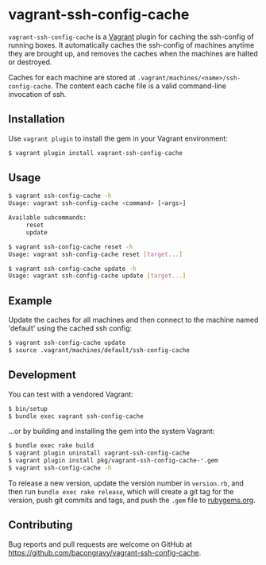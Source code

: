 # vagrant-ssh-config-cache

`vagrant-ssh-config-cache` is a [Vagrant](http://vagrantup.com) plugin for caching the ssh-config of running boxes. It automatically caches the ssh-config of machines anytime they are brought up, and removes the caches when the machines are halted or destroyed.

Caches for each machine are stored at `.vagrant/machines/<name>/ssh-config-cache`. The content each cache file is a valid command-line invocation of ssh.

## Installation

Use `vagrant plugin` to install the gem in your Vagrant environment:

```bash
$ vagrant plugin install vagrant-ssh-config-cache
```

## Usage

```bash
$ vagrant ssh-config-cache -h
Usage: vagrant ssh-config-cache <command> [<args>]

Available subcommands:
     reset
     update

$ vagrant ssh-config-cache reset -h
Usage: vagrant ssh-config-cache reset [target...]

$ vagrant ssh-config-cache update -h
Usage: vagrant ssh-config-cache update [target...]
```

## Example

Update the caches for all machines and then connect to the machine named 'default' using the cached ssh config:

```bash
$ vagrant ssh-config-cache update
$ source .vagrant/machines/default/ssh-config-cache
```

## Development

You can test with a vendored Vagrant:

```bash
$ bin/setup
$ bundle exec vagrant ssh-config-cache
```

...or by building and installing the gem into the system Vagrant:

```bash
$ bundle exec rake build
$ vagrant plugin uninstall vagrant-ssh-config-cache
$ vagrant plugin install pkg/vagrant-ssh-config-cache-*.gem
$ vagrant ssh-config-cache -h
```

To release a new version, update the version number in `version.rb`, and then run `bundle exec rake release`, which will create a git tag for the version, push git commits and tags, and push the `.gem` file to [rubygems.org](https://rubygems.org).

## Contributing

Bug reports and pull requests are welcome on GitHub at https://github.com/bacongravy/vagrant-ssh-config-cache.
